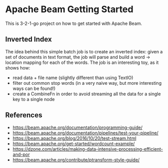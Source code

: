 # Apache Beam Getting Started

This is 3-2-1-go project on how to get started with Apache Beam.

## Inverted Index

The idea behind this simple batch job is to create an inverted index: given a set of documents in text format, the job will parse and build a word -> location mapping for each of the words.
The job is an interesting toy, as it shows how:
- read data + file name (slightly different than using TextIO)
- filter out common stop words (in a very naive way, but more interesting ways can be found!)
- create a CombineFn in order to avoid streaming all the data for a single key to a single node

## References

- https://beam.apache.org/documentation/programming-guide/
- https://beam.apache.org/documentation/pipelines/test-your-pipeline/
- https://beam.apache.org/blog/2016/10/20/test-stream.html
- https://beam.apache.org/get-started/wordcount-example/
- https://dzone.com/articles/making-data-intensive-processing-efficient-and-por
- https://beam.apache.org/contribute/ptransform-style-guide/

